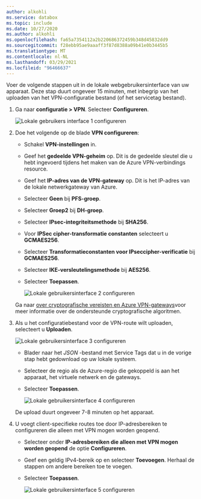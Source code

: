 ```yaml
---
author: alkohli
ms.service: databox
ms.topic: include
ms.date: 10/27/2020
ms.author: alkohli
ms.openlocfilehash: fa65a7354112a2b220686372459b348d45832dd9
ms.sourcegitcommit: f28ebb95ae9aaaff3f87d8388a09b41e0b3445b5
ms.translationtype: MT
ms.contentlocale: nl-NL
ms.lasthandoff: 03/29/2021
ms.locfileid: "96466637"
---
```

Voer de volgende stappen uit in de lokale webgebruikersinterface van uw apparaat. Deze stap duurt ongeveer 15 minuten, met inbegrip van het uploaden van het VPN-configuratie bestand (of het servicetag bestand). 

1. Ga naar **configuratie > VPN**. Selecteer **Configureren**.

    ![Lokale gebruikers interface 1 configureren](../articles/databox-online/media/azure-stack-edge-pro-r-configure-vpn-powershell/configure-vpn-local-ui-1.png)

2. Doe het volgende op de blade **VPN configureren**:

    - Schakel **VPN-instellingen** in.
    - Geef het **gedeelde VPN-geheim** op. Dit is de gedeelde sleutel die u hebt ingevoerd tijdens het maken van de Azure VPN-verbindings resource.
    - Geef het **IP-adres van de VPN-gateway** op. Dit is het IP-adres van de lokale netwerkgateway van Azure.
    - Selecteer **Geen** bij **PFS-groep**. 
    - Selecteer **Groep2** bij **DH-groep**.
    - Selecteer **IPsec-integriteitsmethode** bij **SHA256**.
    - Voor **IPSec cipher-transformatie constanten** selecteert u **GCMAES256**.
    - Selecteer **Transformatieconstanten voor IPseccipher-verificatie** bij **GCMAES256**.
    - Selecteer **IKE-versleutelingsmethode** bij **AES256**.
    - Selecteer **Toepassen**.

        ![Lokale gebruikersinterface 2 configureren](../articles/databox-online/media/azure-stack-edge-pro-r-configure-vpn-powershell/configure-vpn-local-ui-2.png)

    Ga naar [over cryptografische vereisten en Azure VPN-gateways](../articles/vpn-gateway/vpn-gateway-about-compliance-crypto.md#ipsecike-policy-faq)voor meer informatie over de ondersteunde cryptografische algoritmen. 

3. Als u het configuratiebestand voor de VPN-route wilt uploaden, selecteert u **Uploaden**. 

    ![Lokale gebruikersinterface 3 configureren](../articles/databox-online/media/azure-stack-edge-pro-r-configure-vpn-powershell/configure-vpn-local-ui-3.png)

    - Blader naar het *JSON* -bestand met Service Tags dat u in de vorige stap hebt gedownload op uw lokale systeem.
    - Selecteer de regio als de Azure-regio die gekoppeld is aan het apparaat, het virtuele netwerk en de gateways.
    - Selecteer **Toepassen**.

        ![Lokale gebruikersinterface 4 configureren](../articles/databox-online/media/azure-stack-edge-pro-r-configure-vpn-powershell/configure-vpn-local-ui-4.png)
    
    De upload duurt ongeveer 7-8 minuten op het apparaat.

4. U voegt client-specifieke routes toe door IP-adresbereiken te configureren die alleen met VPN mogen worden geopend. 

    - Selecteer onder **IP-adresbereiken die alleen met VPN mogen worden geopend** de optie **Configureren**.
    - Geef een geldig IPv4-bereik op en selecteer **Toevoegen**. Herhaal de stappen om andere bereiken toe te voegen.
    - Selecteer **Toepassen**.

        ![Lokale gebruikersinterface 5 configureren](../articles/databox-online/media/azure-stack-edge-pro-r-configure-vpn-powershell/configure-vpn-local-ui-5.png)

